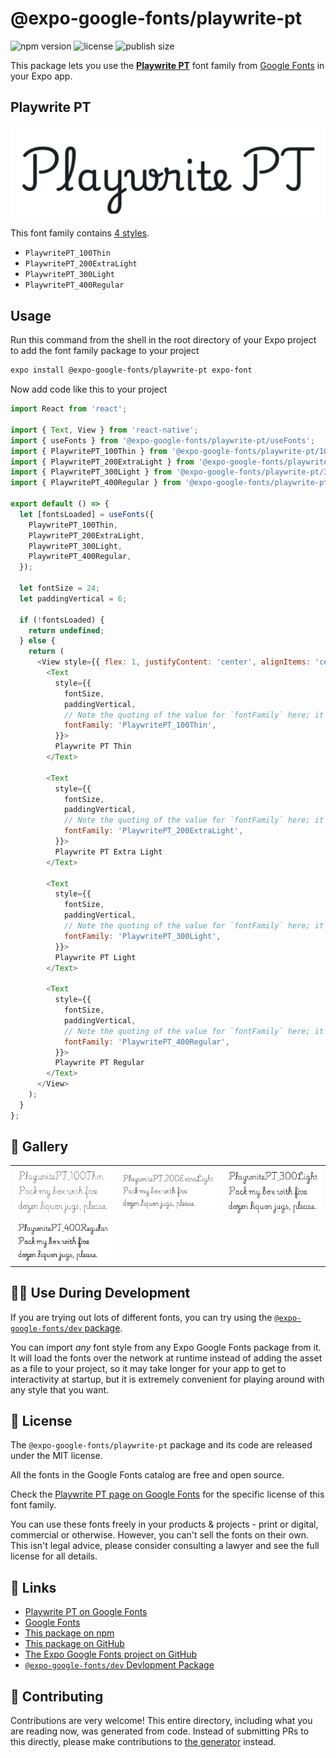 # @expo-google-fonts/playwrite-pt

![npm version](https://flat.badgen.net/npm/v/@expo-google-fonts/playwrite-pt)
![license](https://flat.badgen.net/github/license/expo/google-fonts)
![publish size](https://flat.badgen.net/packagephobia/install/@expo-google-fonts/playwrite-pt)

This package lets you use the [**Playwrite PT**](https://fonts.google.com/specimen/Playwrite+PT) font family from [Google Fonts](https://fonts.google.com/) in your Expo app.

## Playwrite PT

![Playwrite PT](./font-family.png)

This font family contains [4 styles](#-gallery).

- `PlaywritePT_100Thin`
- `PlaywritePT_200ExtraLight`
- `PlaywritePT_300Light`
- `PlaywritePT_400Regular`

## Usage

Run this command from the shell in the root directory of your Expo project to add the font family package to your project
```sh
expo install @expo-google-fonts/playwrite-pt expo-font
```

Now add code like this to your project
```js
import React from 'react';

import { Text, View } from 'react-native';
import { useFonts } from '@expo-google-fonts/playwrite-pt/useFonts';
import { PlaywritePT_100Thin } from '@expo-google-fonts/playwrite-pt/100Thin';
import { PlaywritePT_200ExtraLight } from '@expo-google-fonts/playwrite-pt/200ExtraLight';
import { PlaywritePT_300Light } from '@expo-google-fonts/playwrite-pt/300Light';
import { PlaywritePT_400Regular } from '@expo-google-fonts/playwrite-pt/400Regular';

export default () => {
  let [fontsLoaded] = useFonts({
    PlaywritePT_100Thin,
    PlaywritePT_200ExtraLight,
    PlaywritePT_300Light,
    PlaywritePT_400Regular,
  });

  let fontSize = 24;
  let paddingVertical = 6;

  if (!fontsLoaded) {
    return undefined;
  } else {
    return (
      <View style={{ flex: 1, justifyContent: 'center', alignItems: 'center' }}>
        <Text
          style={{
            fontSize,
            paddingVertical,
            // Note the quoting of the value for `fontFamily` here; it expects a string!
            fontFamily: 'PlaywritePT_100Thin',
          }}>
          Playwrite PT Thin
        </Text>

        <Text
          style={{
            fontSize,
            paddingVertical,
            // Note the quoting of the value for `fontFamily` here; it expects a string!
            fontFamily: 'PlaywritePT_200ExtraLight',
          }}>
          Playwrite PT Extra Light
        </Text>

        <Text
          style={{
            fontSize,
            paddingVertical,
            // Note the quoting of the value for `fontFamily` here; it expects a string!
            fontFamily: 'PlaywritePT_300Light',
          }}>
          Playwrite PT Light
        </Text>

        <Text
          style={{
            fontSize,
            paddingVertical,
            // Note the quoting of the value for `fontFamily` here; it expects a string!
            fontFamily: 'PlaywritePT_400Regular',
          }}>
          Playwrite PT Regular
        </Text>
      </View>
    );
  }
};

```

## 🔡 Gallery


||||
|-|-|-|
|![PlaywritePT_100Thin](.//100Thin/PlaywritePT_100Thin.ttf.png)|![PlaywritePT_200ExtraLight](.//200ExtraLight/PlaywritePT_200ExtraLight.ttf.png)|![PlaywritePT_300Light](.//300Light/PlaywritePT_300Light.ttf.png)||
|![PlaywritePT_400Regular](.//400Regular/PlaywritePT_400Regular.ttf.png)||||


## 👩‍💻 Use During Development

If you are trying out lots of different fonts, you can try using the [`@expo-google-fonts/dev` package](https://github.com/expo/google-fonts/tree/master/font-packages/dev#readme).

You can import *any* font style from any Expo Google Fonts package from it. It will load the fonts
over the network at runtime instead of adding the asset as a file to your project, so it may take longer
for your app to get to interactivity at startup, but it is extremely convenient
for playing around with any style that you want.

## 📖 License

The `@expo-google-fonts/playwrite-pt` package and its code are released under the MIT license.

All the fonts in the Google Fonts catalog are free and open source.

Check the [Playwrite PT page on Google Fonts](https://fonts.google.com/specimen/Playwrite+PT) for the specific license of this font family.

You can use these fonts freely in your products & projects - print or digital, commercial or otherwise. However, you can't sell the fonts on their own. This isn't legal advice, please consider consulting a lawyer and see the full license for all details.

## 🔗 Links

- [Playwrite PT on Google Fonts](https://fonts.google.com/specimen/Playwrite+PT)
- [Google Fonts](https://fonts.google.com/)
- [This package on npm](https://www.npmjs.com/package/@expo-google-fonts/playwrite-pt)
- [This package on GitHub](https://github.com/expo/google-fonts/tree/master/font-packages/playwrite-pt)
- [The Expo Google Fonts project on GitHub](https://github.com/expo/google-fonts)
- [`@expo-google-fonts/dev` Devlopment Package](https://github.com/expo/google-fonts/tree/master/font-packages/dev)

## 🤝 Contributing

Contributions are very welcome! This entire directory, including what you are reading now, was generated from code. Instead of submitting PRs to this directly, please make contributions to [the generator](https://github.com/expo/google-fonts/tree/master/packages/generator) instead.
